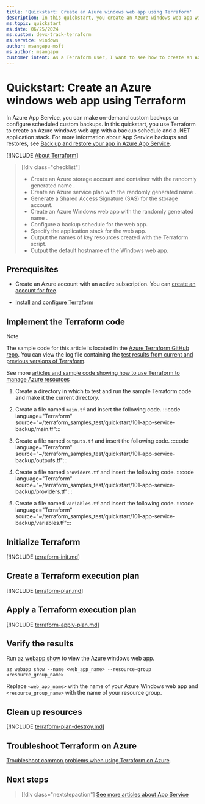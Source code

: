 ```yaml
---
title: 'Quickstart: Create an Azure windows web app using Terraform'
description: In this quickstart, you create an Azure windows web app with a backup schedule and a .NET application stack.
ms.topic: quickstart
ms.date: 06/25/2024
ms.custom: devx-track-terraform
ms.service: windows
author: msangapu-msft
ms.author: msangapu
customer intent: As a Terraform user, I want to see how to create an Azure windows web app with a backup schedule and a .NET application stack.
---
```


# Quickstart: Create an Azure windows web app using Terraform

In Azure App Service, you can make on-demand custom backups or configure scheduled custom backups. In this quickstart, you use Terraform to create an Azure windows web app with a backup schedule and a .NET application stack. For more information about App Service backups and restores, see [Back up and restore your app in Azure App Service](/azure/app-service/manage-backup?tabs=portal).

[!INCLUDE [About Terraform](~/azure-dev-docs-pr/articles/terraform/includes/abstract.md)]

> [!div class="checklist"]
> * Create an Azure storage account and container with the randomly generated name .
> * Create an Azure service plan with the randomly generated name .
> * Generate a Shared Access Signature (SAS) for the storage account.
> * Create an Azure Windows web app with the randomly generated name .
> * Configure a backup schedule for the web app.
> * Specify the application stack for the web app.
> * Output the names of key resources created with the Terraform script.
> * Output the default hostname of the Windows web app.

## Prerequisites

- Create an Azure account with an active subscription. You can [create an account for free](https://azure.microsoft.com/free/?WT.mc_id=A261C142F).

- [Install and configure Terraform](/azure/developer/terraform/quickstart-configure)

## Implement the Terraform code

> [!NOTE]
> The sample code for this article is located in the [Azure Terraform GitHub repo](https://github.com/Azure/terraform/tree/master/quickstart/101-app-service-backup). You can view the log file containing the [test results from current and previous versions of Terraform](https://github.com/Azure/terraform/tree/master/quickstart/101-app-service-backup/TestRecord.md).
> 
> See more [articles and sample code showing how to use Terraform to manage Azure resources](/azure/terraform)

1. Create a directory in which to test and run the sample Terraform code and make it the current directory.

1. Create a file named `main.tf` and insert the following code.
:::code language="Terraform" source="~/terraform_samples_test/quickstart/101-app-service-backup/main.tf":::

1. Create a file named `outputs.tf` and insert the following code.
:::code language="Terraform" source="~/terraform_samples_test/quickstart/101-app-service-backup/outputs.tf":::

1. Create a file named `providers.tf` and insert the following code.
:::code language="Terraform" source="~/terraform_samples_test/quickstart/101-app-service-backup/providers.tf":::

1. Create a file named `variables.tf` and insert the following code.
:::code language="Terraform" source="~/terraform_samples_test/quickstart/101-app-service-backup/variables.tf":::

## Initialize Terraform

[!INCLUDE [terraform-init.md](~/azure-dev-docs-pr/articles/terraform/includes/terraform-init.md)]

## Create a Terraform execution plan

[!INCLUDE [terraform-plan.md](~/azure-dev-docs-pr/articles/terraform/includes/terraform-plan.md)]

## Apply a Terraform execution plan

[!INCLUDE [terraform-apply-plan.md](~/azure-dev-docs-pr/articles/terraform/includes/terraform-apply-plan.md)]

## Verify the results

Run [az webapp show](/cli/azure/webapp#az-webapp-show) to view the Azure windows web app.

```azurecli
az webapp show --name <web_app_name> --resource-group <resource_group_name>
```

Replace `<web_app_name>` with the name of your Azure Windows web app and `<resource_group_name>` with the name of your resource group.

## Clean up resources

[!INCLUDE [terraform-plan-destroy.md](~/azure-dev-docs-pr/articles/terraform/includes/terraform-plan-destroy.md)]

## Troubleshoot Terraform on Azure

[Troubleshoot common problems when using Terraform on Azure](/azure/developer/terraform/troubleshoot).

## Next steps

> [!div class="nextstepaction"]
> [See more articles about App Service](/azure/app-service)
